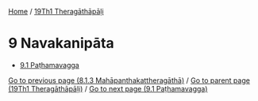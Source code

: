
[Home](/) / [19Th1 Theragāthāpāḷi](/tipitaka/19Th1.md)

# 9 Navakanipāta

* [9.1 Paṭhamavagga](/tipitaka/19Th1/9/9.1.md)

[Go to previous page (8.1.3 Mahāpanthakattheragāthā)](/tipitaka/19Th1/8/8.1/8.1.3.md) / [Go to parent page (19Th1 Theragāthāpāḷi)](/tipitaka/19Th1/0.md) / [Go to next page (9.1 Paṭhamavagga)](/tipitaka/19Th1/9/9.1.md)


